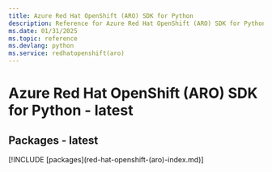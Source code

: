 ```yaml
---
title: Azure Red Hat OpenShift (ARO) SDK for Python
description: Reference for Azure Red Hat OpenShift (ARO) SDK for Python
ms.date: 01/31/2025
ms.topic: reference
ms.devlang: python
ms.service: redhatopenshift(aro)
---
```

# Azure Red Hat OpenShift (ARO) SDK for Python - latest
## Packages - latest
[!INCLUDE [packages](red-hat-openshift-(aro\)-index.md)]